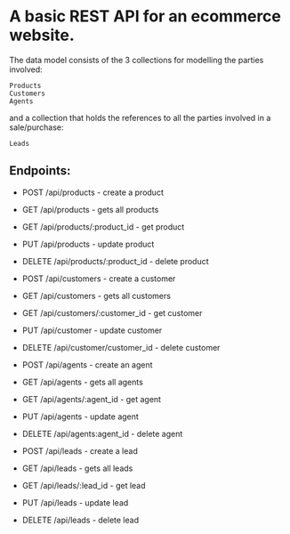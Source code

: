 # A basic REST API for an ecommerce website.

The data model consists of the 3 collections for modelling the parties involved:
```
Products
Customers
Agents
```

and a collection that holds the references to all the parties involved in a sale/purchase:
```
Leads
```

## Endpoints:

* POST /api/products 					- create a product
* GET /api/products 					- gets all products
* GET /api/products/:product_id 		- get product
* PUT /api/products 					- update product
* DELETE /api/products/:product_id 		- delete product

* POST /api/customers 					- create a customer
* GET /api/customers 					- gets all customers
* GET /api/customers/:customer_id		- get customer
* PUT /api/customer 					- update customer
* DELETE /api/customer/customer_id		- delete customer

* POST /api/agents 						- create an agent
* GET /api/agents 						- gets all agents
* GET /api/agents/:agent_id 			- get agent
* PUT /api/agents 						- update agent
* DELETE /api/agents:agent_id			- delete agent

* POST /api/leads 						- create a lead
* GET /api/leads 						- gets all leads
* GET /api/leads/:lead_id 				- get lead
* PUT /api/leads 						- update lead
* DELETE /api/leads 					- delete lead

